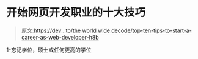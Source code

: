 # 开始网页开发职业的十大技巧

> 原文:[https://dev . to/the world wide decode/top-ten-tips-to-start-a-career-as-web-developer-h8b](https://dev.to/theworldwidecode/top-ten-tips-to-start-a-career-as-web-developer-h8b)

1-忘记学位，硕士或任何更高的学位